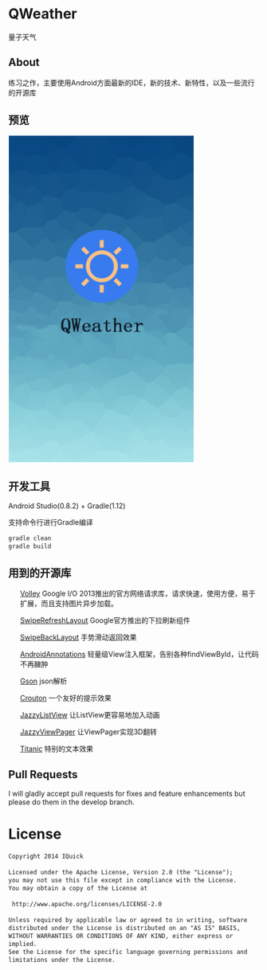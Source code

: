 
    
<div id="readme" class="blob instapaper_body">

<h1>QWeather</h1>

<p>量子天气</p>


<h2>About</h2>

<p>练习之作，主要使用Android方面最新的IDE，新的技术、新特性，以及一些流行的开源库 </p>


<h2>预览</h2>

<p>
<a href="https://github.com/elingwange/QWeather/blob/elingwange/Screenshots/1.png" target="_blank"><img src="https://raw.githubusercontent.com/elingwange/QWeather/elingwange/Screenshots/1.png" alt="SunDay" style="max-width:100%;"></a>

</p>

<h2>
<a id="user-content-开发工具" class="anchor" href="#%E5%BC%80%E5%8F%91%E5%B7%A5%E5%85%B7" aria-hidden="true"><span class="octicon octicon-link"></span></a>开发工具</h2>

<p>Android Studio(0.8.2) + Gradle(1.12)</p>

<p>支持命令行进行Gradle编译

<pre><code>gradle clean
gradle build
</code></pre>

<h2>
<a id="user-content-用到的开源库" class="anchor" href="#%E7%94%A8%E5%88%B0%E7%9A%84%E5%BC%80%E6%BA%90%E5%BA%93" aria-hidden="true"><span class="octicon octicon-link"></span></a>用到的开源库</h2>



<ul class="task-list">
<li><p><a href="https://android.googlesource.com/platform/frameworks/volley">Volley</a> Google I/O 2013推出的官方网络请求库，请求快速，使用方便，易于扩展，而且支持图片异步加载。</p></li>
<li><p><a href="http://stormzhang.github.io/android/2014/03/29/android-swiperefreshlayout/">SwipeRefreshLayout</a> Google官方推出的下拉刷新组件</p></li>
<li><p><a href="https://github.com/Issacw0ng/SwipeBackLayout">SwipeBackLayout</a> 手势滑动返回效果</p></li>
<li><p><a href="https://github.com/excilys/androidannotations/wiki">AndroidAnnotations</a> 轻量级View注入框架，告别各种findViewById，让代码不再臃肿</p></li>
<li><p><a href="https://github.com/eatnumber1/google-gson">Gson</a> json解析</p></li>
<li><p><a href="https://github.com/keyboardsurfer/Crouton">Crouton</a> 一个友好的提示效果</p></li>
<li><p><a href="https://github.com/twotoasters/JazzyListView">JazzyListView</a> 让ListView更容易地加入动画</p></li>
<li><p><a href="https://github.com/jfeinstein10/JazzyViewPager">JazzyViewPager</a> 让ViewPager实现3D翻转</p></li>
<li><p><a href="https://github.com/RomainPiel/Titanic">Titanic</a> 特别的文本效果</p></li>
</ul>

<h2>
<a id="user-content-pull-requests" class="anchor" href="#pull-requests" aria-hidden="true"><span class="octicon octicon-link"></span></a>Pull Requests</h2>

<p>I will gladly accept pull requests for fixes and feature enhancements but please do them in the develop branch.</p>


<h1>
<a id="user-content-license" class="anchor" href="#license" aria-hidden="true"><span class="octicon octicon-link"></span></a>License</h1>

<pre><code>Copyright 2014 IQuick

Licensed under the Apache License, Version 2.0 (the "License");
you may not use this file except in compliance with the License.
You may obtain a copy of the License at

 http://www.apache.org/licenses/LICENSE-2.0

Unless required by applicable law or agreed to in writing, software
distributed under the License is distributed on an "AS IS" BASIS,
WITHOUT WARRANTIES OR CONDITIONS OF ANY KIND, either express or implied.
See the License for the specific language governing permissions and
limitations under the License.
</code></pre>
</article>
</div>

      

